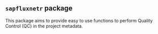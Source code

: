 ## `sapfluxnetr` package

This package aims to provide easy to use functions to perform Quality Control
(QC) in the project metadata.
